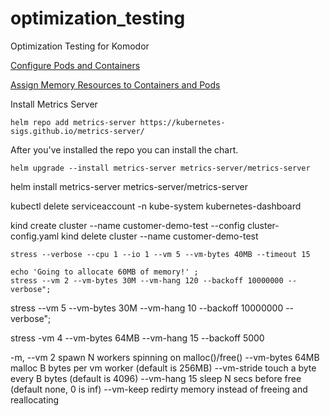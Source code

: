 # optimization_testing
Optimization Testing for Komodor

[Configure Pods and Containers
](https://kubernetes.io/docs/tasks/configure-pod-container/)

[Assign Memory Resources to Containers and Pods
](https://kubernetes.io/docs/tasks/configure-pod-container/assign-memory-resource/)

Install Metrics Server 
```
helm repo add metrics-server https://kubernetes-sigs.github.io/metrics-server/
```
After you've installed the repo you can install the chart.

```
helm upgrade --install metrics-server metrics-server/metrics-server
```

helm install metrics-server metrics-server/metrics-server

kubectl delete serviceaccount -n kube-system kubernetes-dashboard

kind create cluster --name customer-demo-test --config cluster-config.yaml
kind delete  cluster --name  customer-demo-test

```
stress --verbose --cpu 1 --io 1 --vm 5 --vm-bytes 40MB --timeout 15

echo 'Going to allocate 60MB of memory!' ;
stress --vm 2 --vm-bytes 30M --vm-hang 120 --backoff 10000000 --verbose";

```
stress --vm 5 --vm-bytes 30M --vm-hang 10 --backoff 10000000 --verbose";

stress -vm 4 --vm-bytes 64MB --vm-hang 15 --backoff 5000

-m, --vm 2         spawn N workers spinning on malloc()/free()
     --vm-bytes 64MB   malloc B bytes per vm worker (default is 256MB)
     --vm-stride   touch a byte every B bytes (default is 4096)
     --vm-hang 15    sleep N secs before free (default none, 0 is inf)
     --vm-keep      redirty memory instead of freeing and reallocating

